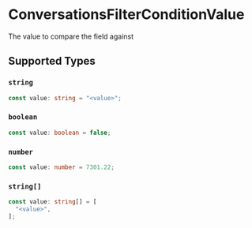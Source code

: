 # ConversationsFilterConditionValue

The value to compare the field against


## Supported Types

### `string`

```typescript
const value: string = "<value>";
```

### `boolean`

```typescript
const value: boolean = false;
```

### `number`

```typescript
const value: number = 7301.22;
```

### `string[]`

```typescript
const value: string[] = [
  "<value>",
];
```

